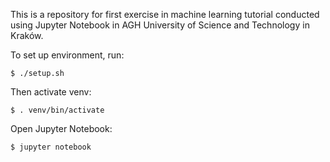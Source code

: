 This is a repository for first exercise in machine learning tutorial conducted using Jupyter Notebook in AGH University of Science and Technology in Kraków.

To set up environment, run:
 
 ````
 $ ./setup.sh
````

Then activate venv:

```
$ . venv/bin/activate
```

Open Jupyter Notebook:

```
$ jupyter notebook
```